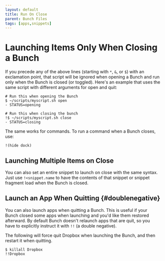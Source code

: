 ```yaml
---
layout: default
title: Run On Close
parent: Bunch Files
tags: [apps,snippets]
---
```

# Launching Items Only When Closing a Bunch

If you precede any of the above lines (starting with `*`, `&`, or `$`) with an exclamation point, that script will be ignored when opening a Bunch and run only when the Bunch is closed (or toggled). Here's an example that uses the same script with different arguments for open and quit:

    # Run this when opening the Bunch
    $ ~/scripts/myscript.sh open
    - STATUS=opening

    # Run this when closing the bunch
    !$ ~/scripts/myscript.sh close
    - STATUS=closing

The same works for commands. To run a command when a Bunch closes, use:

    !(hide dock)

## Launching Multiple Items on Close

You can also set an entire snippet to launch on close with the same syntax. Just use `!<snippet.name` to have the contents of that snippet or snippet fragment load when the Bunch is closed.

## Launch an App When Quitting {#doublenegative}

You can also launch apps when quitting a Bunch. This is useful if your Bunch closed some apps when launching and you'd like them restored afterward. By default Bunch doesn't relaunch apps that are quit, so you have to explicitly instruct it with `!!` (a double negative).

The following will force quit Dropbox when launching the Bunch, and then restart it when quitting.

    $ killall Dropbox
    !!Dropbox
